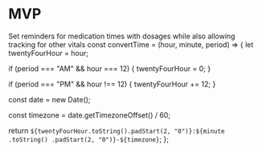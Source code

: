 # MVP
Set reminders for medication times with dosages while also allowing tracking for other vitals
const convertTime = (hour, minute, period) => {
  let twentyFourHour = hour;

  if (period === "AM" && hour === 12) {
    twentyFourHour = 0;
  }

  if (period === "PM" && hour !== 12) {
    twentyFourHour += 12;
  }

  const date = new Date();

  const timezone = date.getTimezoneOffset() / 60;

  return `${twentyFourHour.toString().padStart(2, "0")}:${minute
    .toString()
    .padStart(2, "0")}-${timezone}`;
};